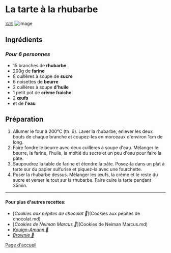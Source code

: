 # La tarte à la rhubarbe
[🇬🇧](Rhubarbpie.md)
![image](img/Tarterhubarbe.jpeg)

## Ingrédients
### *Pour 6 personnes* 
* 15 branches de **rhubarbe**
* 200g de **farine**
* 8 cuillères à soupe de **sucre**
* 6 noisettes de **beurre**
* 2 cuillères à soupe **d'huile**
* 1 petit pot de **crème fraiche**
* 2 **œufs**
* et de **l'eau**

## Préparation 
1. Allumer le four à 200°C (th. 6). Laver la rhubarbe, enlever les deux bouts de chaque branche et coupez-les en morceaux d'environ 1cm de long. 
2. Faire fondre le beurre avec deux cuillères à soupe d'eau. Mélanger le beurre, la farine, l'huile, la moitié du sucre et un peu d'eau pour faire la pâte.
3. Saupoudrez la table de farine et étendre la pâte. Posez-la dans un plat à tarte sur du papier sulfurisé et piquez-la avec une fourchette.
4. Poser la rhubarbe dessus. Mélanger les œufs, la crème et le reste du sucre et verser le tout sur la rhubarbe. Faire cuire la tarte pendant 35min.  

________________________________
#### Pour plus d'autres recettes: 
* [*Cookies aux pépites de chocolat 🍪*](Cookies aux pépites de chocolat.md)
* [*Cookies de Neiman Marcus 🍪*](Cookies de Neiman Marcus.md)
* [*Kouign-Amann 🧈*](Kouign-Amann.md)
* [*Brownie 🍫*](Brownies.md)

[Page d'accueil](index.md)
